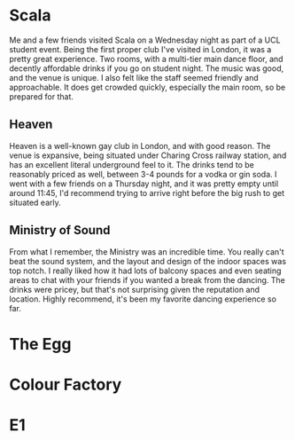 # Scala
Me and a few friends visited Scala on a Wednesday night as part of a UCL student event. Being the first proper club I've visited in London, it was a pretty great experience. Two rooms, with a multi-tier main dance floor, and decently affordable drinks if you go on student night. The music was good, and the venue is unique. I also felt like the staff seemed friendly and approachable. It does get crowded quickly, especially the main room, so be prepared for that. 

## Heaven 
Heaven is a well-known gay club in London, and with good reason. The venue is expansive, being situated under Charing Cross railway station, and has an excellent literal underground feel to it. The drinks tend to be reasonably priced as well, between 3-4 pounds for a vodka or gin soda. I went with a few friends on a Thursday night, and it was pretty empty until around 11:45, I'd recommend trying to arrive right before the big rush to get situated early.

## Ministry of Sound
From what I remember, the Ministry was an incredible time. You really can't beat the sound system, and the layout and design of the indoor spaces was top notch. I really liked how it had lots of balcony spaces and even seating areas to chat with your friends if you wanted a break from the dancing. The drinks were pricey, but that's not surprising given the reputation and location. Highly recommend, it's been my favorite dancing experience so far.

# The Egg

# Colour Factory

# E1



